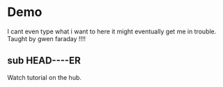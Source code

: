 # Demo

I cant even type what i want to here it might eventually get me in trouble.
Taught by gwen faraday !!!!

## sub HEAD----ER

Watch tutorial on the hub.
